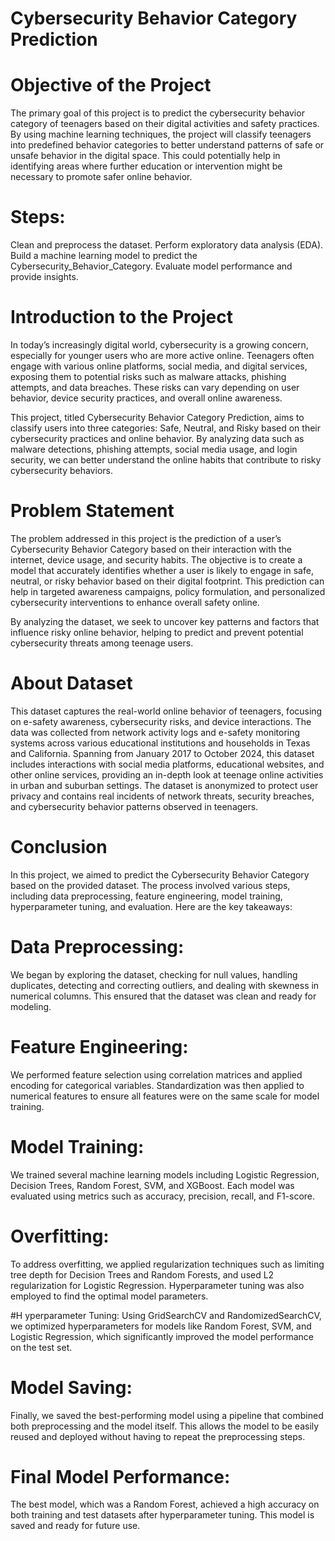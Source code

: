 # Cybersecurity Behavior Category Prediction
# Objective of the Project

The primary goal of this project is to predict the cybersecurity behavior category of teenagers based on their digital activities and safety practices. By using machine learning techniques, the project will classify teenagers into predefined behavior categories to better understand patterns of safe or unsafe behavior in the digital space. This could potentially help in identifying areas where further education or intervention might be necessary to promote safer online behavior.
# Steps:

Clean and preprocess the dataset.
Perform exploratory data analysis (EDA).
Build a machine learning model to predict the Cybersecurity_Behavior_Category.
Evaluate model performance and provide insights.
# Introduction to the Project

In today’s increasingly digital world, cybersecurity is a growing concern, especially for younger users who are more active online. Teenagers often engage with various online platforms, social media, and digital services, exposing them to potential risks such as malware attacks, phishing attempts, and data breaches. These risks can vary depending on user behavior, device security practices, and overall online awareness.

This project, titled Cybersecurity Behavior Category Prediction, aims to classify users into three categories: Safe, Neutral, and Risky based on their cybersecurity practices and online behavior. By analyzing data such as malware detections, phishing attempts, social media usage, and login security, we can better understand the online habits that contribute to risky cybersecurity behaviors.

# Problem Statement

The problem addressed in this project is the prediction of a user’s Cybersecurity Behavior Category based on their interaction with the internet, device usage, and security habits. The objective is to create a model that accurately identifies whether a user is likely to engage in safe, neutral, or risky behavior based on their digital footprint. This prediction can help in targeted awareness campaigns, policy formulation, and personalized cybersecurity interventions to enhance overall safety online.

By analyzing the dataset, we seek to uncover key patterns and factors that influence risky online behavior, helping to predict and prevent potential cybersecurity threats among teenage users.

# About Dataset

This dataset captures the real-world online behavior of teenagers, focusing on e-safety awareness, cybersecurity risks, and device interactions. The data was collected from network activity logs and e-safety monitoring systems across various educational institutions and households in Texas and California. Spanning from January 2017 to October 2024, this dataset includes interactions with social media platforms, educational websites, and other online services, providing an in-depth look at teenage online activities in urban and suburban settings. The dataset is anonymized to protect user privacy and contains real incidents of network threats, security breaches, and cybersecurity behavior patterns observed in teenagers.

# Conclusion
In this project, we aimed to predict the Cybersecurity Behavior Category based on the provided dataset. The process involved various steps, including data preprocessing, feature engineering, model training, hyperparameter tuning, and evaluation. Here are the key takeaways:

# Data Preprocessing: 
We began by exploring the dataset, checking for null values, handling duplicates, detecting and correcting outliers, and dealing with skewness in numerical columns. This ensured that the dataset was clean and ready for modeling.

# Feature Engineering: 
We performed feature selection using correlation matrices and applied encoding for categorical variables. Standardization was then applied to numerical features to ensure all features were on the same scale for model training.

# Model Training: 
We trained several machine learning models including Logistic Regression, Decision Trees, Random Forest, SVM, and XGBoost. Each model was evaluated using metrics such as accuracy, precision, recall, and F1-score.

# Overfitting: 
To address overfitting, we applied regularization techniques such as limiting tree depth for Decision Trees and Random Forests, and used L2 regularization for Logistic Regression. Hyperparameter tuning was also employed to find the optimal model parameters.

#H yperparameter Tuning: 
Using GridSearchCV and RandomizedSearchCV, we optimized hyperparameters for models like Random Forest, SVM, and Logistic Regression, which significantly improved the model performance on the test set.

# Model Saving: 
Finally, we saved the best-performing model using a pipeline that combined both preprocessing and the model itself. This allows the model to be easily reused and deployed without having to repeat the preprocessing steps.

# Final Model Performance:
The best model, which was a Random Forest, achieved a high accuracy on both training and test datasets after hyperparameter tuning. This model is saved and ready for future use.

